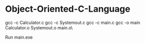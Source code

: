 # Object-Oriented-C-Language

gcc -c Calculator.c
gcc -c Systemout.c
gcc -c main.c
gcc -o main Calculator.o Systemout.o main.o\

Run main.exe
